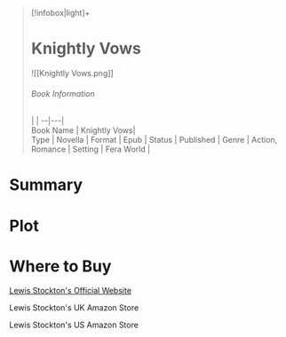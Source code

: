 > [!infobox|light]+  
> # Knightly Vows    
> ![[Knightly Vows.png]]
> ###### Book Information
>  |   |
> --|---|  
> Book Name | Knightly Vows|  
> Type | Novella |
> Format | Epub | 
> Status | Published | 
> Genre | Action, Romance | 
> Setting | Fera World | 

# Summary

# Plot

# Where to Buy

[Lewis Stockton's Official Website](https://www.lewisstockton.com/store)

Lewis Stockton's UK Amazon Store

Lewis Stockton's US Amazon Store